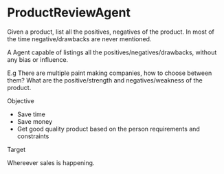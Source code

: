 # ProductReviewAgent

Given a product, list all the positives, negatives of the product.
In most of the time negative/drawbacks are never mentioned.

A Agent capable of listings all the positives/negatives/drawbacks, without any bias or influence.

E.g There are multiple paint making companies, how to choose between them? What are the positive/strength and negatives/weakness of the product.

Objective

- Save time
- Save money
- Get good quality product based on the person requirements and constraints

Target

Whereever sales is happening.

